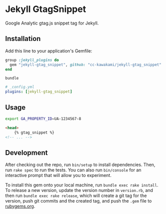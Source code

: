 # Jekyll GtagSnippet

Google Analytic gtag.js snippet tag for Jekyll.

## Installation

Add this line to your application's Gemfile:

```ruby
group :jekyll_plugins do
  gem "jekyll-gtag_snippet", github: "cc-kawakami/jekyll-gtag_snippet"
end
```

```
bundle
```

```yml
# _config.yml
plugins: [jekyll-gtag_snippet]
```

## Usage

```bash
export GA_PROPERTY_ID=UA-1234567-8
```

```html
<head>
    {% gtag_snippet %}
<!-- ... -->
```

## Development

After checking out the repo, run `bin/setup` to install dependencies. Then, run `rake spec` to run the tests. You can also run `bin/console` for an interactive prompt that will allow you to experiment.

To install this gem onto your local machine, run `bundle exec rake install`. To release a new version, update the version number in `version.rb`, and then run `bundle exec rake release`, which will create a git tag for the version, push git commits and the created tag, and push the `.gem` file to [rubygems.org](https://rubygems.org).
